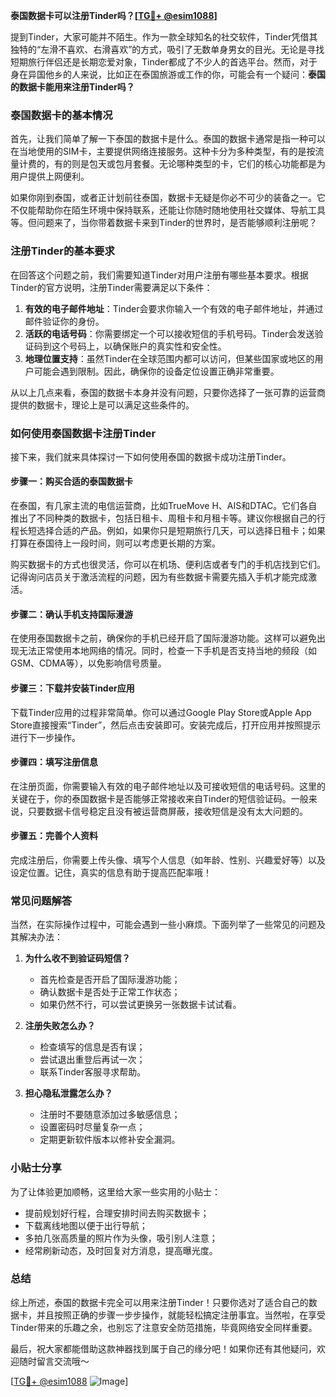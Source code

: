 **泰国数据卡可以注册Tinder吗？[[TG💪+ @esim1088](https://t.me/s/esim1088)]**

提到Tinder，大家可能并不陌生。作为一款全球知名的社交软件，Tinder凭借其独特的“左滑不喜欢、右滑喜欢”的方式，吸引了无数单身男女的目光。无论是寻找短期旅行伴侣还是长期恋爱对象，Tinder都成了不少人的首选平台。然而，对于身在异国他乡的人来说，比如正在泰国旅游或工作的你，可能会有一个疑问：**泰国的数据卡能用来注册Tinder吗？**

### **泰国数据卡的基本情况**

首先，让我们简单了解一下泰国的数据卡是什么。泰国的数据卡通常是指一种可以在当地使用的SIM卡，主要提供网络连接服务。这种卡分为多种类型，有的是按流量计费的，有的则是包天或包月套餐。无论哪种类型的卡，它们的核心功能都是为用户提供上网便利。

如果你刚到泰国，或者正计划前往泰国，数据卡无疑是你必不可少的装备之一。它不仅能帮助你在陌生环境中保持联系，还能让你随时随地使用社交媒体、导航工具等。但问题来了，当你带着数据卡来到Tinder的世界时，是否能够顺利注册呢？

### **注册Tinder的基本要求**

在回答这个问题之前，我们需要知道Tinder对用户注册有哪些基本要求。根据Tinder的官方说明，注册Tinder需要满足以下条件：

1. **有效的电子邮件地址**：Tinder会要求你输入一个有效的电子邮件地址，并通过邮件验证你的身份。
2. **活跃的电话号码**：你需要绑定一个可以接收短信的手机号码。Tinder会发送验证码到这个号码上，以确保账户的真实性和安全性。
3. **地理位置支持**：虽然Tinder在全球范围内都可以访问，但某些国家或地区的用户可能会遇到限制。因此，确保你的设备定位设置正确非常重要。

从以上几点来看，泰国的数据卡本身并没有问题，只要你选择了一张可靠的运营商提供的数据卡，理论上是可以满足这些条件的。

### **如何使用泰国数据卡注册Tinder**

接下来，我们就来具体探讨一下如何使用泰国的数据卡成功注册Tinder。

#### **步骤一：购买合适的泰国数据卡**
在泰国，有几家主流的电信运营商，比如TrueMove H、AIS和DTAC。它们各自推出了不同种类的数据卡，包括日租卡、周租卡和月租卡等。建议你根据自己的行程长短选择合适的产品。例如，如果你只是短期旅行几天，可以选择日租卡；如果打算在泰国待上一段时间，则可以考虑更长期的方案。

购买数据卡的方式也很灵活，你可以在机场、便利店或者专门的手机店找到它们。记得询问店员关于激活流程的问题，因为有些数据卡需要先插入手机才能完成激活。

#### **步骤二：确认手机支持国际漫游**
在使用泰国数据卡之前，确保你的手机已经开启了国际漫游功能。这样可以避免出现无法正常使用本地网络的情况。同时，检查一下手机是否支持当地的频段（如GSM、CDMA等），以免影响信号质量。

#### **步骤三：下载并安装Tinder应用**
下载Tinder应用的过程非常简单。你可以通过Google Play Store或Apple App Store直接搜索“Tinder”，然后点击安装即可。安装完成后，打开应用并按照提示进行下一步操作。

#### **步骤四：填写注册信息**
在注册页面，你需要输入有效的电子邮件地址以及可接收短信的电话号码。这里的关键在于，你的泰国数据卡是否能够正常接收来自Tinder的短信验证码。一般来说，只要数据卡信号稳定且没有被运营商屏蔽，接收短信是没有太大问题的。

#### **步骤五：完善个人资料**
完成注册后，你需要上传头像、填写个人信息（如年龄、性别、兴趣爱好等）以及设定位置。记住，真实的信息有助于提高匹配率哦！

### **常见问题解答**

当然，在实际操作过程中，可能会遇到一些小麻烦。下面列举了一些常见的问题及其解决办法：

1. **为什么收不到验证码短信？**
   - 首先检查是否开启了国际漫游功能；
   - 确认数据卡是否处于正常工作状态；
   - 如果仍然不行，可以尝试更换另一张数据卡试试看。

2. **注册失败怎么办？**
   - 检查填写的信息是否有误；
   - 尝试退出重登后再试一次；
   - 联系Tinder客服寻求帮助。

3. **担心隐私泄露怎么办？**
   - 注册时不要随意添加过多敏感信息；
   - 设置密码时尽量复杂一点；
   - 定期更新软件版本以修补安全漏洞。

### **小贴士分享**

为了让体验更加顺畅，这里给大家一些实用的小贴士：
- 提前规划好行程，合理安排时间去购买数据卡；
- 下载离线地图以便于出行导航；
- 多拍几张高质量的照片作为头像，吸引别人注意；
- 经常刷新动态，及时回复对方消息，提高曝光度。

### **总结**

综上所述，泰国的数据卡完全可以用来注册Tinder！只要你选对了适合自己的数据卡，并且按照正确的步骤一步步操作，就能轻松搞定注册事宜。当然啦，在享受Tinder带来的乐趣之余，也别忘了注意安全防范措施，毕竟网络安全同样重要。

最后，祝大家都能借助这款神器找到属于自己的缘分吧！如果你还有其他疑问，欢迎随时留言交流哦～

[[TG💪+ @esim1088](https://t.me/s/esim1088) ![Image](https://i.postimg.cc/4NQfJmqS/Snipaste-2025-05-13-00-14-12.png)]
